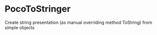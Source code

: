 # PocoToStringer
Create string presentation (as manual overriding method ToString) from simple objects
